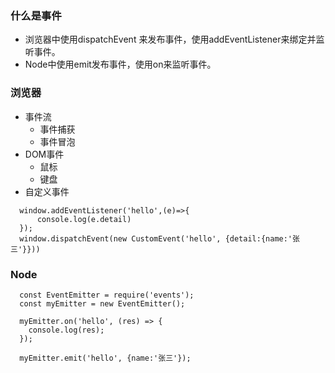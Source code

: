 ### 什么是事件  

- 浏览器中使用dispatchEvent 来发布事件，使用addEventListener来绑定并监听事件。
- Node中使用emit发布事件，使用on来监听事件。


### 浏览器  
- 事件流 
  - 事件捕获  
  - 事件冒泡  
- DOM事件  
  - 鼠标  
  - 键盘  
- 自定义事件   
```
  window.addEventListener('hello',(e)=>{
      console.log(e.detail)
  });
  window.dispatchEvent(new CustomEvent('hello', {detail:{name:'张三'}}))
```  

### Node  
```
  const EventEmitter = require('events');
  const myEmitter = new EventEmitter();

  myEmitter.on('hello', (res) => {
    console.log(res);
  });
  
  myEmitter.emit('hello', {name:'张三'});
```